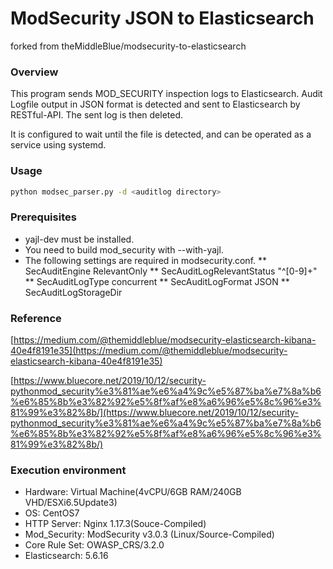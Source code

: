 # ModSecurity JSON to Elasticsearch
forked from theMiddleBlue/modsecurity-to-elasticsearch

### Overview
This program sends MOD_SECURITY inspection logs to Elasticsearch.
Audit Logfile output in JSON format is detected and sent to Elasticsearch by RESTful-API.
The sent log is then deleted.

It is configured to wait until the file is detected, and can be operated as a service using systemd.

### Usage
```bash
python modsec_parser.py -d <auditlog directory>
```

### Prerequisites 
* yajl-dev must be installed.
* You need to build mod_security with --with-yajl.
* The following settings are required in modsecurity.conf.
** SecAuditEngine RelevantOnly
** SecAuditLogRelevantStatus "^[0-9]+"
** SecAuditLogType concurrent
** SecAuditLogFormat JSON
** SecAuditLogStorageDir <auditlog directory>

### Reference
[https://medium.com/@themiddleblue/modsecurity-elasticsearch-kibana-40e4f8191e35](https://medium.com/@themiddleblue/modsecurity-elasticsearch-kibana-40e4f8191e35)

[https://www.bluecore.net/2019/10/12/security-pythonmod_security%e3%81%ae%e6%a4%9c%e5%87%ba%e7%8a%b6%e6%85%8b%e3%82%92%e5%8f%af%e8%a6%96%e5%8c%96%e3%81%99%e3%82%8b/](https://www.bluecore.net/2019/10/12/security-pythonmod_security%e3%81%ae%e6%a4%9c%e5%87%ba%e7%8a%b6%e6%85%8b%e3%82%92%e5%8f%af%e8%a6%96%e5%8c%96%e3%81%99%e3%82%8b/)

### Execution environment
* Hardware: Virtual Machine(4vCPU/6GB RAM/240GB VHD/ESXi6.5Update3)
* OS: CentOS7
* HTTP Server: Nginx 1.17.3(Souce-Compiled)
* Mod_Security: ModSecurity v3.0.3 (Linux/Source-Compiled)
* Core Rule Set: OWASP_CRS/3.2.0
* Elasticsearch: 5.6.16

